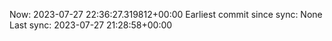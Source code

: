 Now: 2023-07-27 22:36:27.319812+00:00 Earliest commit since sync: None Last sync: 2023-07-27 21:28:58+00:00
